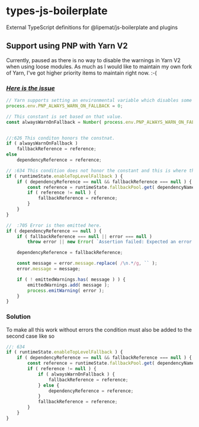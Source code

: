 # types-js-boilerplate
External TypeScript definitions for @lipemat/js-boilerplate and plugins

## Support using PNP with Yarn V2

Currently, paused as there is no way to disable the warnings in Yarn V2 when using loose modules.
As much as I would like to maintain my own fork of Yarn, I've got higher priority items to 
maintain right now. :-(

### _*<a href="https://github.com/yarnpkg/berry/blob/7d9b64288d292af1ab147dff6f11f3c59a4b0ed7/packages/yarnpkg-pnp/sources/loader/makeApi.ts#L30">Here is the issue</a>*_

```typescript
// Yarn supports setting an environmental variable which disables some of the loose module warnings.
process.env.PNP_ALWAYS_WARN_ON_FALLBACK = 0;

// This constant is set based on that value.
const alwaysWarnOnFallback = Number( process.env.PNP_ALWAYS_WARN_ON_FALLBACK ) > 0;


//:626 This conditon honors the constnat.
if ( alwaysWarnOnFallback )
	fallbackReference = reference;
else
	dependencyReference = reference;

// :634 This condition does not honor the constant and this is where the variable is set which triggers the errors.
if ( runtimeState.enableTopLevelFallback ) {
	if ( dependencyReference == null && fallbackReference === null ) {
		const reference = runtimeState.fallbackPool.get( dependencyName );
		if ( reference != null ) {
			fallbackReference = reference;
		}
	}
}

//  :705 Error is then emitted here.
if ( dependencyReference == null ) {
	if ( fallbackReference === null || error === null )
		throw error || new Error( `Assertion failed: Expected an error to have been set` );

	dependencyReference = fallbackReference;

	const message = error.message.replace( /\n.*/g, `` );
	error.message = message;

	if ( ! emittedWarnings.has( message ) ) {
		emittedWarnings.add( message );
		process.emitWarning( error );
	}
}

```

### Solution
To make all this work without errors the condition must also be added to the second case like so

```typescript
//: 634
if ( runtimeState.enableTopLevelFallback ) {
	if ( dependencyReference == null && fallbackReference === null ) {
		const reference = runtimeState.fallbackPool.get( dependencyName );
		if ( reference != null ) {
			if ( alwaysWarnOnFallback ) {
				fallbackReference = reference;
			} else {
				dependencyReference = reference;
			}
			fallbackReference = reference;
		}
	}
}

```

